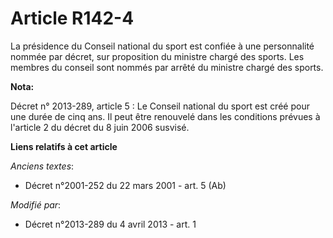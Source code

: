 # Article R142-4

La présidence du Conseil national du sport est confiée à une personnalité nommée par décret, sur proposition du ministre
chargé des sports. Les membres du conseil sont nommés par arrêté du ministre chargé des sports.

**Nota:**

Décret n° 2013-289, article 5 : Le Conseil national du sport est créé pour une durée de cinq ans. Il peut être renouvelé dans
les conditions prévues à l'article 2 du décret du 8 juin 2006 susvisé.

**Liens relatifs à cet article**

_Anciens textes_:

  - Décret n°2001-252 du 22 mars 2001 - art. 5 (Ab)

_Modifié par_:

  - Décret n°2013-289 du 4 avril 2013 - art. 1
